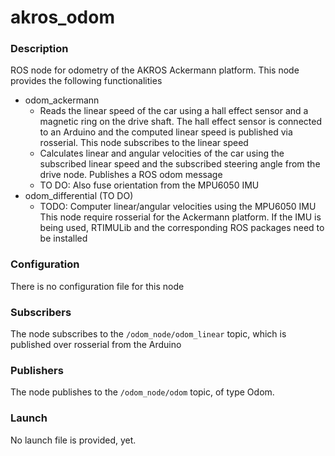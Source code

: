# akros_odom

### Description
ROS node for odometry of the AKROS Ackermann platform. This node provides the following functionalities
* odom_ackermann
  * Reads the linear speed of the car using a hall effect sensor and a magnetic ring on the drive shaft. The hall effect sensor is connected to an Arduino and the computed linear speed is published via rosserial. This node subscribes to the linear speed
  * Calculates linear and angular velocities of the car using the subscribed linear speed and the subscribed steering angle from the drive node. Publishes a ROS odom message
  * TO DO: Also fuse orientation from the MPU6050 IMU
* odom_differential (TO DO)
  * TODO: Computer linear/angular velocities using the MPU6050 IMU
This node require rosserial for the Ackermann platform. If the IMU is being used, RTIMULib and the corresponding ROS packages need to be installed

### Configuration
There is no configuration file for this node

### Subscribers
The node subscribes to the `/odom_node/odom_linear` topic,  which is published over rosserial from the Arduino

### Publishers
The node publishes to the `/odom_node/odom` topic, of type Odom.

### Launch
No launch file is provided, yet.
